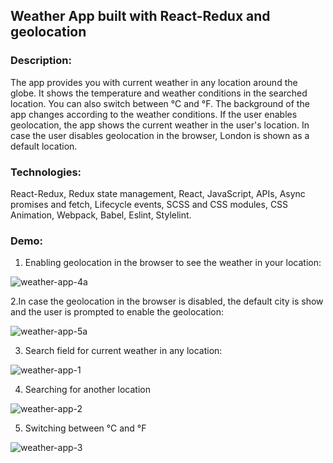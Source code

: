 ## Weather App built with React-Redux and geolocation

### Description: 
The app provides you with current weather in any location around the globe. It shows the temperature and weather conditions in the searched location. You can also switch between °C and °F. The background of the app changes according to the weather conditions.
If the user enables geolocation, the app shows the current weather in the user's location. In case the user disables geolocation in the browser, London is shown as a default location.

### Technologies: 
React-Redux, Redux state management, React, JavaScript, APIs, Async promises and fetch, Lifecycle events, SCSS and CSS modules, CSS Animation, Webpack, Babel, Eslint, Stylelint.

### Demo:
1. Enabling geolocation in the browser to see the weather in your location:

![weather-app-4a](https://user-images.githubusercontent.com/66952678/101414630-5848e700-38de-11eb-87ff-b984debd611f.gif)

2.In case the geolocation in the browser is disabled, the default city is show and the user is prompted to enable the geolocation:

![weather-app-5a](https://user-images.githubusercontent.com/66952678/101414391-e7093400-38dd-11eb-8158-6dc1e22c2ab9.gif)

3. Search field for current weather in any location:

![weather-app-1](https://user-images.githubusercontent.com/66952678/100876611-8625ca00-349f-11eb-8214-9030c7821a9e.gif)

4. Searching for another location

![weather-app-2](https://user-images.githubusercontent.com/66952678/100877125-401d3600-34a0-11eb-8ae7-26d59806123f.gif)

5. Switching between °C and °F

![weather-app-3](https://user-images.githubusercontent.com/66952678/100877458-b752ca00-34a0-11eb-86e3-72d0f3b3bf83.gif)


